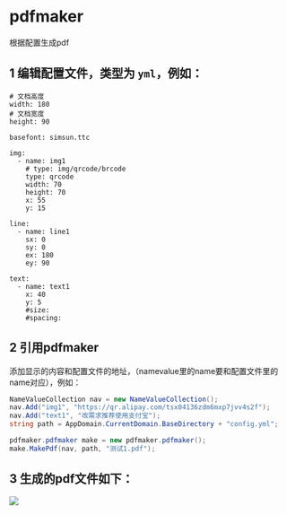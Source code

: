# pdfmaker
根据配置生成pdf
## 1 编辑配置文件，类型为 `yml`，例如：
```
# 文档高度
width: 180
# 文档宽度
height: 90

basefont: simsun.ttc

img: 
  - name: img1
    # type: img/qrcode/brcode
    type: qrcode
    width: 70
    height: 70
    x: 55
    y: 15

line:
  - name: line1
    sx: 0
    sy: 0
    ex: 180
    ey: 90

text: 
  - name: text1
    x: 40
    y: 5
    #size: 
    #spacing:
```
## 2 引用pdfmaker
添加显示的内容和配置文件的地址，（namevalue里的name要和配置文件里的name对应），例如：

```C#
NameValueCollection nav = new NameValueCollection();
nav.Add("img1", "https://qr.alipay.com/tsx04136zdm6mxp7jvv4s2f");
nav.Add("text1", "改需求推荐使用支付宝");
string path = AppDomain.CurrentDomain.BaseDirectory + "config.yml";

pdfmaker.pdfmaker make = new pdfmaker.pdfmaker();
make.MakePdf(nav, path, "测试1.pdf");
```

## 3 生成的pdf文件如下：
![](http://oqdzx28cd.bkt.clouddn.com/18-1-22/17978729.jpg)